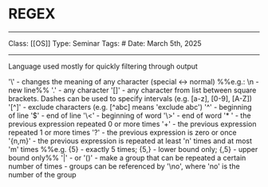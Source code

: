 # REGEX
___
Class: [[OS]]
Type: Seminar
Tags: # 
Date: March 5th, 2025
___

Language used mostly for quickly filtering through output

'\\' - changes the meaning of any character (special $\leftrightarrow$ normal) %%e.g.: \n - new line%%
'.' - any character 
'\[]' - any character from list between square brackets. Dashes can be used to specify intervals (e.g. \[a-z], \[0-9], \[A-Z])
'\[^]' - exclude characters (e.g. \[^abc] means 'exclude abc')
'^' - beginning of line 
'$' - end of line 
'\\<' - beginning of word 
'\\>' - end of word 
'* ' - the previous expression repeated 0 or more times 
'+' - the previous expression repeated 1 or more times 
'?' - the previous expression is zero or once 
'{n,m}' - the previous expression is repeated at least 'n' times and at most 'm' times %%e.g. {5} - exactly 5 times; {5,} - lower bound only; {,5} - upper bound only%%
'|' - or 
'()' - make a group that can be repeated a certain number of times
	- groups can be referenced by '\\no', where 'no' is the number of the group